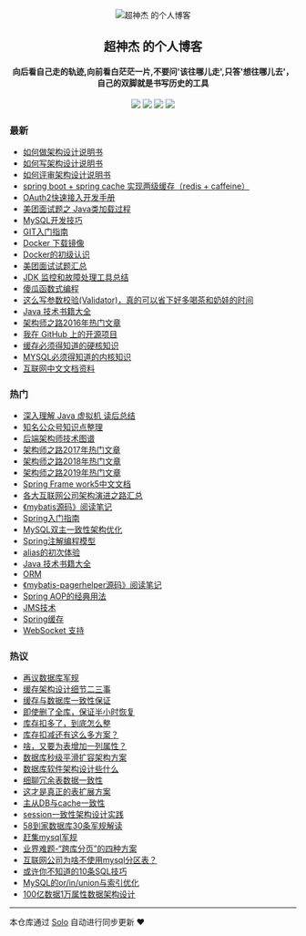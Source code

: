 <p align="center"><img alt="超神杰 的个人博客" src="https://static.b3log.org/images/brand/solo-32.png"></p><h2 align="center">
超神杰 的个人博客
</h2>

<h4 align="center">向后看自己走的轨迹,向前看白茫茫一片,不要问'该往哪儿走',只答'想往哪儿去'，自己的双脚就是书写历史的工具</h4>
<p align="center"><a title="超神杰 的个人博客" target="_blank" href="https://github.com/caoyangjie/solo-blog"><img src="https://img.shields.io/github/last-commit/caoyangjie/solo-blog.svg?style=flat-square&color=FF9900"></a>
<a title="GitHub repo size in bytes" target="_blank" href="https://github.com/caoyangjie/solo-blog"><img src="https://img.shields.io/github/repo-size/caoyangjie/solo-blog.svg?style=flat-square"></a>
<a title="Solo Version" target="_blank" href="https://github.com/b3log/solo/releases"><img src="https://img.shields.io/badge/solo-3.6.4-f1e05a.svg?style=flat-square&color=blueviolet"></a>
<a title="Hits" target="_blank" href="https://github.com/b3log/hits"><img src="https://hits.b3log.org/caoyangjie/solo-blog.svg"></a></p>

### 最新

* [如何做架构设计说明书](https://www.chaosj.top/articles/2019/11/13/1573634387469.html)
* [如何写架构设计说明书](https://www.chaosj.top/articles/2019/11/13/1573634321946.html)
* [如何评审架构设计说明书](https://www.chaosj.top/articles/2019/11/13/1573634242848.html)
* [spring boot + spring cache 实现两级缓存（redis + caffeine）](https://www.chaosj.top/articles/2019/11/06/1573032633624.html)
* [OAuth2快速接入开发手册](https://www.chaosj.top/articles/2019/10/28/1572233239722.html)
* [美团面试题之 Java类加载过程](https://www.chaosj.top/articles/2019/10/28/1572229129175.html)
* [MySQL开发技巧](https://www.chaosj.top/articles/2019/09/28/1569647454998.html)
* [GIT入门指南](https://www.chaosj.top/articles/2019/09/28/1569634598608.html)
* [Docker 下载镜像](https://www.chaosj.top/articles/2019/09/28/1569634534054.html)
* [Docker的初级认识](https://www.chaosj.top/articles/2019/09/28/1569634464045.html)
* [美团面试试题汇总](https://www.chaosj.top/articles/2019/09/27/1569596811599.html)
* [JDK 监控和故障处理工具总结](https://www.chaosj.top/articles/2019/09/27/1569596686642.html)
* [傻瓜函数式编程](https://www.chaosj.top/articles/2019/09/18/1568820001011.html)
* [这么写参数校验(Validator)，真的可以省下好多喝茶和奶娃的时间](https://www.chaosj.top/articles/2019/09/18/1568819504962.html)
* [ Java 技术书籍大全](https://www.chaosj.top/articles/2019/09/18/1568816353424.html)
* [架构师之路2016年热门文章](https://www.chaosj.top/articles/2019/09/17/1568700984770.html)
* [我在 GitHub 上的开源项目](https://www.chaosj.top/my-github-repos)
* [缓存必须得知道的硬核知识](https://www.chaosj.top/articles/2019/09/17/1568688434533.html)
* [MYSQL必须得知道的内核知识](https://www.chaosj.top/articles/2019/09/17/1568687107197.html)
* [互联网中文文档资料](https://www.chaosj.top/articles/2019/09/16/1568641190670.html)

### 热门

* [深入理解 Java 虚拟机 读后总结](https://www.chaosj.top/articles/2019/09/14/1568444795596.html)
* [知名公众号知识点整理](https://www.chaosj.top/articles/2019/09/16/1568621295100.html)
* [后端架构师技术图谱](https://www.chaosj.top/articles/2019/09/16/1568636591578.html)
* [架构师之路2017年热门文章](https://www.chaosj.top/articles/2019/09/16/1568620954670.html)
* [架构师之路2018年热门文章](https://www.chaosj.top/articles/2019/09/16/1568621007612.html)
* [架构师之路2019年热门文章](https://www.chaosj.top/articles/2019/09/16/1568621028949.html)
* [Spring Frame work5中文文档](https://www.chaosj.top/articles/2019/09/16/1568602665088.html)
* [各大互联网公司架构演进之路汇总](https://www.chaosj.top/articles/2019/09/15/1568558124761.html)
* [《mybatis源码》阅读笔记](https://www.chaosj.top/articles/2019/09/16/1568597121523.html)
* [Spring入门指南](https://www.chaosj.top/articles/2019/09/16/1568605676646.html)
* [MySQL双主一致性架构优化](https://www.chaosj.top/articles/2019/09/15/1568538265715.html)
* [Spring注解编程模型](https://www.chaosj.top/articles/2019/09/16/1568606489396.html)
* [alias的初次体验](https://www.chaosj.top/articles/2019/09/14/1568432348173.html)
* [Java 技术书籍大全](https://www.chaosj.top/articles/2019/09/16/1568588746718.html)
* [ORM](https://www.chaosj.top/articles/2019/09/16/1568606111810.html)
* [《mybatis-pagerhelper源码》阅读笔记](https://www.chaosj.top/articles/2019/09/16/1568596909949.html)
* [Spring AOP的经典用法](https://www.chaosj.top/articles/2019/09/16/1568606510993.html)
* [JMS技术](https://www.chaosj.top/articles/2019/09/16/1568606317091.html)
* [Spring缓存](https://www.chaosj.top/articles/2019/09/16/1568606442483.html)
* [WebSocket 支持](https://www.chaosj.top/articles/2019/09/16/1568606238888.html)

### 热议

* [再议数据库军规](https://www.chaosj.top/articles/2019/09/15/1568540867393.html)
* [缓存架构设计细节二三事](https://www.chaosj.top/articles/2019/09/15/1568539873548.html)
* [缓存与数据库一致性保证](https://www.chaosj.top/articles/2019/09/15/1568539978314.html)
* [即使删了全库，保证半小时恢复](https://www.chaosj.top/articles/2019/09/15/1568540033862.html)
* [库存扣多了，到底怎么整 ](https://www.chaosj.top/articles/2019/09/15/1568540082919.html)
* [库存扣减还有这么多方案？](https://www.chaosj.top/articles/2019/09/15/1568540174385.html)
* [啥，又要为表增加一列属性？](https://www.chaosj.top/articles/2019/09/15/1568540220362.html)
* [数据库秒级平滑扩容架构方案](https://www.chaosj.top/articles/2019/09/15/1568540267407.html)
* [数据库软件架构设计些什么](https://www.chaosj.top/articles/2019/09/15/1568540313078.html)
* [细聊冗余表数据一致性](https://www.chaosj.top/articles/2019/09/15/1568540367883.html)
* [这才是真正的表扩展方案](https://www.chaosj.top/articles/2019/09/15/1568540441629.html)
* [主从DB与cache一致性](https://www.chaosj.top/articles/2019/09/15/1568540523832.html)
* [session一致性架构设计实践](https://www.chaosj.top/articles/2019/09/15/1568540634674.html)
* [58到家数据库30条军规解读](https://www.chaosj.top/articles/2019/09/15/1568540713657.html)
* [赶集mysql军规](https://www.chaosj.top/articles/2019/09/15/1568540754794.html)
* [业界难题-“跨库分页”的四种方案](https://www.chaosj.top/articles/2019/09/15/1568540824336.html)
* [互联网公司为啥不使用mysql分区表？](https://www.chaosj.top/articles/2019/09/15/1568539640341.html)
* [或许你不知道的10条SQL技巧](https://www.chaosj.top/articles/2019/09/15/1568540920011.html)
* [MySQL的or/in/union与索引优化 ](https://www.chaosj.top/articles/2019/09/15/1568540956220.html)
* [100亿数据1万属性数据架构设计](https://www.chaosj.top/articles/2019/09/15/1568541080878.html)

---

本仓库通过 [Solo](https://github.com/b3log/solo) 自动进行同步更新 ❤️ 